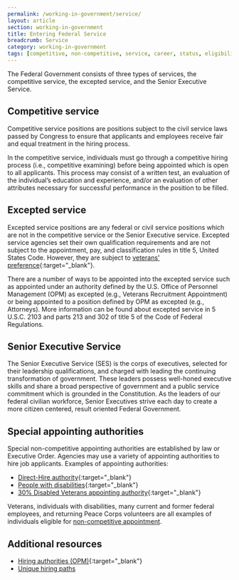 ```yaml
---
permalink: /working-in-government/service/
layout: article
section: working-in-government
title: Entering Federal Service
breadcrumb: Service
category: working-in-government
tags: [competitive, non-competitive, service, career, status, eligibility]
---
```


The Federal Government consists of three types of services, the competitive service, the excepted service, and the Senior Executive Service.

## Competitive service

Competitive service positions are positions subject to the civil service laws passed by Congress to ensure that applicants and employees receive fair and equal treatment in the hiring process.

In the competitive service, individuals must go through a competitive hiring process (i.e., competitive examining) before being appointed which is open to all applicants. This process may consist of a written test, an evaluation of the individual’s education and experience, and/or an evaluation of other attributes necessary for successful performance in the position to be filled.


## Excepted service

Excepted service positions are any federal or civil service positions which are not in the competitive service or the Senior Executive service. Excepted service agencies set their own qualification requirements and are not subject to the appointment, pay, and classification rules in title 5, United States Code. However, they are subject to [veterans' preference](https://www.opm.gov/fedshirevets/veteran-job-seekers/vets/){:target="_blank"}.

There are a number of ways to be appointed into the excepted service such as appointed under an authority defined by the U.S. Office of Personnel Management (OPM) as excepted (e.g., Veterans Recruitment Appointment) or being appointed to a position defined by OPM as excepted (e.g., Attorneys). More information can be found about excepted service in 5 U.S.C. 2103 and parts 213 and 302 of title 5 of the Code of Federal Regulations.

## Senior Executive Service

The Senior Executive Service (SES) is the corps of executives, selected for their leadership qualifications, and charged with leading the continuing transformation of government. These leaders possess well-honed executive skills and share a broad perspective of government and a public service commitment which is grounded in the Constitution. As the leaders of our federal civilian workforce, Senior Executives strive each day to create a more citizen centered, result oriented Federal Government.

## Special appointing authorities

Special non-competitive appointing authorities are established by law or Executive Order. Agencies may use a variety of appointing authorities to hire job applicants. Examples of appointing authorities:

* [Direct-Hire authority](https://www.opm.gov/policy-data-oversight/hiring-information/direct-hire-authority/){:target="_blank"}
* [People with disabilities](https://www.opm.gov/policy-data-oversight/disability-employment/){:target="_blank"}
* [30% Disabled Veterans appointing authority](https://www.opm.gov/fedshirevets/veteran-job-seekers/vets){:target="_blank"}

Veterans, individuals with disabilities, many current and former federal employees, and returning Peace Corps volunteers are all examples of individuals eligible for [non-competitive appointment](../appointments/).

## Additional resources

* [Hiring authorities (OPM)](https://www.opm.gov/policy-data-oversight/hiring-information/hiring-authorities/){:target="_blank"}
* [Unique hiring paths](../unique-hiring-paths/)

